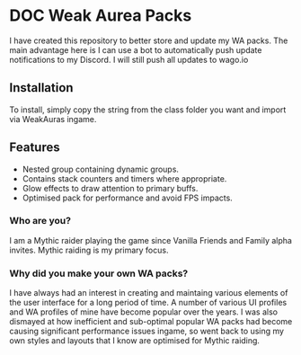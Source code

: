 # DOC Weak Aurea Packs

I have created this repository to better store and update my WA packs. The main advantage here is I can use a bot to automatically push update notifications to my Discord. I will still push all updates to wago.io


## **Installation**
To install, simply copy the string from the class folder you want and import via WeakAuras ingame.

## **Features**
- Nested group containing dynamic groups.
- Contains stack counters and timers where appropriate.
- Glow effects to draw attention to primary buffs.
- Optimised pack for performance and avoid FPS impacts.

  

### **Who are you?**
I am a Mythic raider playing the game since Vanilla Friends and Family alpha invites. Mythic raiding is my primary focus. 

### **Why did you make your own WA packs?**
I have always had an interest in creating and maintaing various elements of the user interface for a long period of time. A number of various UI profiles and WA profiles of mine have become popular over the years. 
I was also dismayed at how inefficient and sub-optimal popular WA packs had become causing significant performance issues ingame, so went back to using my own styles and layouts that I know are optimised for Mythic raiding. 

